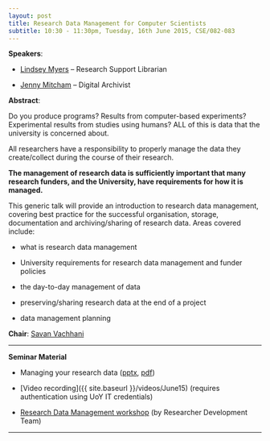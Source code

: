 ```yaml
---
layout: post
title: Research Data Management for Computer Scientists
subtitle: 10:30 - 11:30pm, Tuesday, 16th June 2015, CSE/082-083
---
```



**Speakers**:

- [Lindsey Myers](https://www.york.ac.uk/library/info-for/researchers/support) – Research Support Librarian

- [Jenny Mitcham](https://plus.google.com/107785289347944346928/posts) – Digital Archivist


**Abstract**:

Do you produce programs? Results from computer-based experiments? Experimental results from studies using humans? ALL of this is data that the university is concerned about.

All researchers have a responsibility to properly manage the data they create/collect during the course of their research.

**The management of research data is sufficiently important that many research funders, and the University, have requirements for how it is managed.**

This generic talk will provide an introduction to research data management, covering best practice for the successful organisation, storage, documentation and archiving/sharing of research data. Areas covered include:

- what is research data management

- University requirements for research data management and funder policies

- the day-to-day management of data

- preserving/sharing research data at the end of a project

- data management planning


**Chair**: [Savan Vachhani](http://savan.in/)


___


**Seminar Material**

- Managing your research data ([pptx](../../material/June15/rdmForCS.pptx), [pdf](../../material/June15/rdmForCS.pdf))

- [Video recording]({{ site.baseurl }}/videos/June15) (requires authentication using UoY IT credentials)

- [Research Data Management workshop](https://www.skillsforge.york.ac.uk/york/#he.dev/eventDetails,;em,id=fb058ef9-83d2-40a1-a96e-2bd48f853266) (by Researcher Development Team)


___



